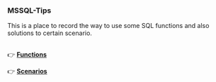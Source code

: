 <h3>MSSQL-Tips</h3>
This is a place to record the way to use some SQL functions and also solutions to certain scenario.
<br></br>

👉 [**Functions**](https://github.com/chieh-kao-1125/MSSQL-Tips/tree/main/Functions)

👉 [**Scenarios**](https://github.com/chieh-kao-1125/MSSQL-Tips/blob/main/Scenarios/)
